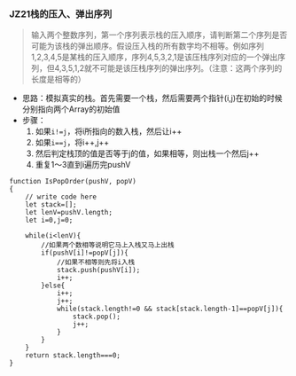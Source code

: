 ### JZ21栈的压入、弹出序列
>输入两个整数序列，第一个序列表示栈的压入顺序，请判断第二个序列是否可能为该栈的弹出顺序。假设压入栈的所有数字均不相等。例如序列1,2,3,4,5是某栈的压入顺序，序列4,5,3,2,1是该压栈序列对应的一个弹出序列，但4,3,5,1,2就不可能是该压栈序列的弹出序列。（注意：这两个序列的长度是相等的）

- 思路：模拟真实的栈。首先需要一个栈，然后需要两个指针(i,j)在初始的时候分别指向两个Array的初始值
- 步骤：
	1. 如果`i!=j`，将i所指向的数入栈，然后让i++
	2. 如果`i==j`，将i++,j++
	3. 然后判定栈顶的值是否等于j的值，如果相等，则出栈一个然后j++
	4. 重复1～3直到i遍历完pushV

```
function IsPopOrder(pushV, popV)
{
    // write code here
    let stack=[];
    let lenV=pushV.length;
    let i=0,j=0;
    
    while(i<lenV){
        //如果两个数相等说明它马上入栈又马上出栈
        if(pushV[i]!=popV[j]){
            //如果不相等则先将i入栈
            stack.push(pushV[i]);
            i++;
        }else{
            i++;
            j++;
            while(stack.length!=0 && stack[stack.length-1]==popV[j]){
                stack.pop();
                j++;
            }
        }
    }
    return stack.length===0;
}
```
